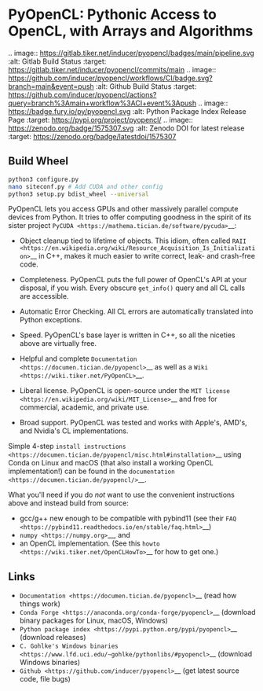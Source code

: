 PyOpenCL: Pythonic Access to OpenCL, with Arrays and Algorithms
===============================================================

.. image:: https://gitlab.tiker.net/inducer/pyopencl/badges/main/pipeline.svg
    :alt: Gitlab Build Status
    :target: https://gitlab.tiker.net/inducer/pyopencl/commits/main
.. image:: https://github.com/inducer/pyopencl/workflows/CI/badge.svg?branch=main&event=push
    :alt: Github Build Status
    :target: https://github.com/inducer/pyopencl/actions?query=branch%3Amain+workflow%3ACI+event%3Apush
.. image:: https://badge.fury.io/py/pyopencl.svg
    :alt: Python Package Index Release Page
    :target: https://pypi.org/project/pyopencl/
.. image:: https://zenodo.org/badge/1575307.svg
    :alt: Zenodo DOI for latest release
    :target: https://zenodo.org/badge/latestdoi/1575307



## Build Wheel

```bash
python3 configure.py
nano siteconf.py # Add CUDA and other config
python3 setup.py bdist_wheel --universal
```



PyOpenCL lets you access GPUs and other massively parallel compute
devices from Python. It tries to offer computing goodness in the
spirit of its sister project `PyCUDA <https://mathema.tician.de/software/pycuda>`__:

* Object cleanup tied to lifetime of objects. This idiom, often
  called `RAII <https://en.wikipedia.org/wiki/Resource_Acquisition_Is_Initialization>`__
  in C++, makes it much easier to write correct, leak- and
  crash-free code.

* Completeness. PyOpenCL puts the full power of OpenCL's API at
  your disposal, if you wish.  Every obscure ``get_info()`` query and
  all CL calls are accessible.

* Automatic Error Checking. All CL errors are automatically
  translated into Python exceptions.

* Speed. PyOpenCL's base layer is written in C++, so all the niceties
  above are virtually free.

* Helpful and complete `Documentation <https://documen.tician.de/pyopencl>`__
  as well as a `Wiki <https://wiki.tiker.net/PyOpenCL>`__.

* Liberal license. PyOpenCL is open-source under the
  `MIT license <https://en.wikipedia.org/wiki/MIT_License>`__
  and free for commercial, academic, and private use.

* Broad support. PyOpenCL was tested and works with Apple's, AMD's, and Nvidia's
  CL implementations.

Simple 4-step `install instructions <https://documen.tician.de/pyopencl/misc.html#installation>`__
using Conda on Linux and macOS (that also install a working OpenCL implementation!)
can be found in the `documentation <https://documen.tician.de/pyopencl/>`__.

What you'll need if you do *not* want to use the convenient instructions above and
instead build from source:

* gcc/g++ new enough to be compatible with pybind11
  (see their `FAQ <https://pybind11.readthedocs.io/en/stable/faq.html>`__)
* `numpy <https://numpy.org>`__, and
* an OpenCL implementation. (See this `howto <https://wiki.tiker.net/OpenCLHowTo>`__
  for how to get one.)

Links
-----

* `Documentation <https://documen.tician.de/pyopencl>`__
  (read how things work)
* `Conda Forge <https://anaconda.org/conda-forge/pyopencl>`__
  (download binary packages for Linux, macOS, Windows)
* `Python package index <https://pypi.python.org/pypi/pyopencl>`__
  (download releases)
* `C. Gohlke's Windows binaries <https://www.lfd.uci.edu/~gohlke/pythonlibs/#pyopencl>`__
  (download Windows binaries)
* `Github <https://github.com/inducer/pyopencl>`__
  (get latest source code, file bugs)
